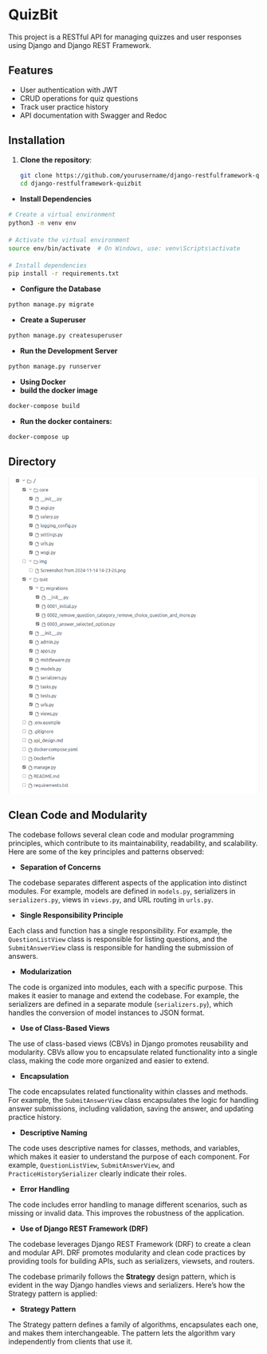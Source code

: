 # QuizBit

This project is a RESTful API for managing quizzes and user responses using Django and Django REST Framework.

## Features

- User authentication with JWT
- CRUD operations for quiz questions
- Track user practice history
- API documentation with Swagger and Redoc

## Installation

1. **Clone the repository**:
   ```bash
   git clone https://github.com/yourusername/django-restfulframework-quizbit.git
   cd django-restfulframework-quizbit
   ```


- **Install Dependencies**
```bash
# Create a virtual environment
python3 -m venv env

# Activate the virtual environment
source env/bin/activate  # On Windows, use: venv\Scripts\activate

# Install dependencies
pip install -r requirements.txt
```

- **Configure the Database**
```bash
python manage.py migrate
```

- **Create a Superuser**
```bash
python manage.py createsuperuser
```
- **Run the Development Server**
```bash
python manage.py runserver
```

- **Using Docker**
- **build the docker image**
```bash
docker-compose build
```
- **Run the docker containers:**
```bash
docker-compose up
```
## Directory

[![Directory docs](img/direct.png)](https://github.com/Sagor0078/django-restfulframework-quizbit)


## Clean Code and Modularity

The codebase follows several clean code and modular programming principles, which contribute to its maintainability, readability, and scalability. Here are some of the key principles and patterns observed:

- **Separation of Concerns**

The codebase separates different aspects of the application into distinct modules. For example, models are defined in `models.py`, serializers in `serializers.py`, views in `views.py`, and URL routing in `urls.py`.

- **Single Responsibility Principle**

Each class and function has a single responsibility. For example, the `QuestionListView` class is responsible for listing questions, and the `SubmitAnswerView` class is responsible for handling the submission of answers.

- **Modularization**

The code is organized into modules, each with a specific purpose. This makes it easier to manage and extend the codebase. For example, the serializers are defined in a separate module (`serializers.py`), which handles the conversion of model instances to JSON format.

- **Use of Class-Based Views**

The use of class-based views (CBVs) in Django promotes reusability and modularity. CBVs allow you to encapsulate related functionality into a single class, making the code more organized and easier to extend.

- **Encapsulation**

The code encapsulates related functionality within classes and methods. For example, the `SubmitAnswerView` class encapsulates the logic for handling answer submissions, including validation, saving the answer, and updating practice history.

- **Descriptive Naming**

The code uses descriptive names for classes, methods, and variables, which makes it easier to understand the purpose of each component. For example, `QuestionListView`, `SubmitAnswerView`, and `PracticeHistorySerializer` clearly indicate their roles.

- **Error Handling**

The code includes error handling to manage different scenarios, such as missing or invalid data. This improves the robustness of the application.

- **Use of Django REST Framework (DRF)**

The codebase leverages Django REST Framework (DRF) to create a clean and modular API. DRF promotes modularity and clean code practices by providing tools for building APIs, such as serializers, viewsets, and routers.


The codebase primarily follows the **Strategy** design pattern, which is evident in the way Django handles views and serializers. Here’s how the Strategy pattern is applied:

- **Strategy Pattern**

The Strategy pattern defines a family of algorithms, encapsulates each one, and makes them interchangeable. The pattern lets the algorithm vary independently from clients that use it.



